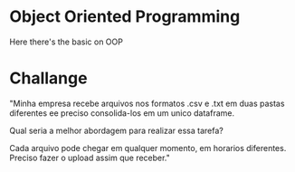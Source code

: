 # Object Oriented Programming

Here there's the basic on OOP


# Challange

"Minha empresa recebe arquivos nos formatos .csv e .txt em duas pastas diferentes ee preciso consolida-los  em um unico dataframe.

Qual seria a melhor abordagem para realizar essa tarefa?

Cada arquivo pode chegar em qualquer momento, em horarios diferentes. Preciso fazer o upload assim que receber."
